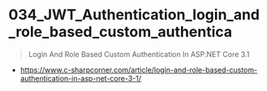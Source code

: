 # 034_JWT_Authentication_login_and_role_based_custom_authentica
> Login And Role Based Custom Authentication In ASP.NET Core 3.1
- https://www.c-sharpcorner.com/article/login-and-role-based-custom-authentication-in-asp-net-core-3-1/


